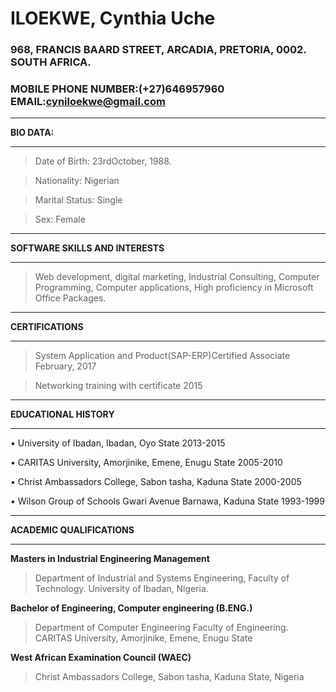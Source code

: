 # ILOEKWE, Cynthia Uche
### 968, FRANCIS BAARD STREET, ARCADIA, PRETORIA, 0002. SOUTH AFRICA.
### **MOBILE PHONE NUMBER**:(+27)646957960	**EMAIL**:cyniloekwe@gmail.com
___                                                                                    ___
**BIO DATA:**
___                                                                                    ___ 
>Date of Birth:	 	 23rdOctober, 1988.

>Nationality:        Nigerian

>Marital Status:	 Single 

>Sex:				 Female
___                                                                                     ___
**SOFTWARE SKILLS AND INTERESTS**
___                                                                                     ___
>Web development, digital marketing, Industrial Consulting, Computer Programming, Computer applications, High proficiency in Microsoft Office Packages.
___                                                                                     ___
**CERTIFICATIONS** 
___                                                                                     ___
>System Application and Product(SAP-ERP)Certified Associate                 February, 2017

>Networking training with certificate 						                2015	
___                                                                                     ___
**EDUCATIONAL HISTORY**
___                                                                                     ___
•	University of Ibadan, Ibadan, Oyo State                   					2013-2015

•	CARITAS University, Amorjinike, Emene, Enugu State                     		2005-2010

•	Christ Ambassadors College, Sabon tasha, Kaduna State                  		2000-2005

•	Wilson Group of Schools Gwari Avenue Barnawa, Kaduna State                 	1993-1999
___                                                                                     ___
**ACADEMIC QUALIFICATIONS**
___                                                                                     ___
**Masters in Industrial Engineering Management**

>Department of Industrial and Systems Engineering, 
>Faculty of Technology. 
>University of Ibadan, Nigeria.

**Bachelor of Engineering, Computer engineering (B.ENG.)**

>Department of Computer Engineering
>Faculty of Engineering.
>CARITAS University, Amorjinike, Emene, Enugu State

**West African Examination Council (WAEC)**

>Christ Ambassadors College, Sabon tasha, Kaduna State, Nigeria



